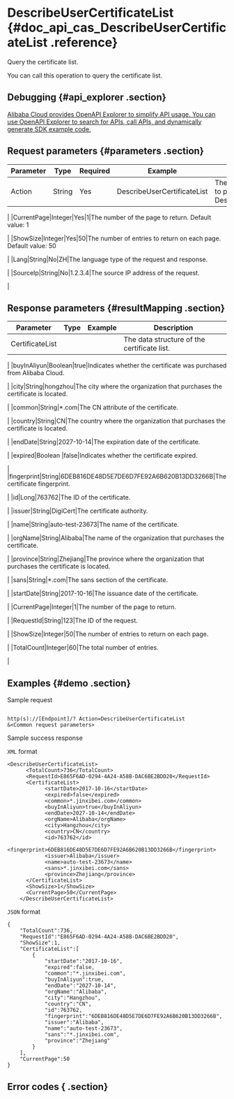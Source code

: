 # DescribeUserCertificateList {#doc_api_cas_DescribeUserCertificateList .reference}

Query the certificate list.

You can call this operation to query the certificate list.

## Debugging {#api_explorer .section}

[Alibaba Cloud provides OpenAPI Explorer to simplify API usage. You can use OpenAPI Explorer to search for APIs, call APIs, and dynamically generate SDK example code.](https://api.aliyun.com/#product=cas&api=DescribeUserCertificateList&type=RPC&version=2018-07-13)

## Request parameters {#parameters .section}

|Parameter|Type|Required|Example|Description|
|---------|----|--------|-------|-----------|
|Action|String|Yes|DescribeUserCertificateList|The operation that you want to perform. Set this value to DescribeUserCertificateList.

 |
|CurrentPage|Integer|Yes|1|The number of the page to return. Default value: 1

 |
|ShowSize|Integer|Yes|50|The number of entries to return on each page. Default value: 50

 |
|Lang|String|No|ZH|The language type of the request and response.

 |
|SourceIp|String|No|1.2.3.4|The source IP address of the request.

 |

## Response parameters {#resultMapping .section}

|Parameter|Type|Example|Description|
|---------|----|-------|-----------|
|CertificateList| | |The data structure of the certificate list.

 |
|buyInAliyun|Boolean|true|Indicates whether the certificate was purchased from Alibaba Cloud.

 |
|city|String|hongzhou|The city where the organization that purchases the certificate is located.

 |
|common|String|\*.com|The CN attribute of the certificate.

 |
|country|String|CN|The country where the organization that purchases the certificate is located.

 |
|endDate|String|2027-10-14|The expiration date of the certificate.

 |
|expired|Boolean |false|Indicates whether the certificate expired.

 |
|fingerprint|String|6DEB816DE48D5E7DE6D7FE92A6B620B13DD3266B|The certificate fingerprint.

 |
|id|Long|763762|The ID of the certificate.

 |
|issuer|String|DigiCert|The certificate authority.

 |
|name|String|auto-test-23673|The name of the certificate.

 |
|orgName|String|Alibaba|The name of the organization that purchases the certificate.

 |
|province|String|Zhejiang|The province where the organization that purchases the certificate is located.

 |
|sans|String|\*.com|The sans section of the certificate.

 |
|startDate|String|2017-10-16|The issuance date of the certificate.

 |
|CurrentPage|Integer|1|The number of the page to return.

 |
|RequestId|String|123|The ID of the request.

 |
|ShowSize|Integer|50|The number of entries to return on each page.

 |
|TotalCount|Integer|60|The total number of entries.

 |

## Examples {#demo .section}

Sample request

``` {#request_demo}

http(s)://[Endpoint]/? Action=DescribeUserCertificateList
&<Common request parameters>

```

Sample success response

`XML` format

``` {#xml_return_success_demo}
<DescribeUserCertificateList>
	  <TotalCount>736</TotalCount>
	  <RequestId>E865F6AD-0294-4A24-A58B-DAC6BE2BDD20</RequestId>
	  <CertificateList>
		    <startDate>2017-10-16</startDate>
		    <expired>false</expired>
		    <common>*.jinxibei.com</common>
		    <buyInAliyun>true</buyInAliyun>
		    <endDate>2027-10-14</endDate>
		    <orgName>Alibaba</orgName>
		    <city>Hangzhou</city>
		    <country>CN</country>
		    <id>763762</id>
		    <fingerprint>6DEB816DE48D5E7DE6D7FE92A6B620B13DD3266B</fingerprint>
		    <issuer>Alibaba</issuer>
		    <name>auto-test-23673</name>
		    <sans>*.jinxibei.com</sans>
		    <province>Zhejiang</province>
	  </CertificateList>
	  <ShowSize>1</ShowSize>
	  <CurrentPage>50</CurrentPage>
    </DescribeUserCertificateList>
```

`JSON` format

``` {#json_return_success_demo}
{
	"TotalCount":736,
	"RequestId":"E865F6AD-0294-4A24-A58B-DAC6BE2BDD20",
	"ShowSize":1,
	"CertificateList":[
		{
			"startDate":"2017-10-16",
			"expired":false,
			"common":"*.jinxibei.com",
			"buyInAliyun":true,
			"endDate":"2027-10-14",
			"orgName":"Alibaba",
			"city":"Hangzhou",
			"country":"CN",
			"id":763762,
			"fingerprint":"6DEB816DE48D5E7DE6D7FE92A6B620B13DD3266B",
			"issuer":"Alibaba",
			"name":"auto-test-23673",
			"sans":"*.jinxibei.com",
			"province":"Zhejiang"
		}
	],
	"CurrentPage":50
}
```

## Error codes { .section}

